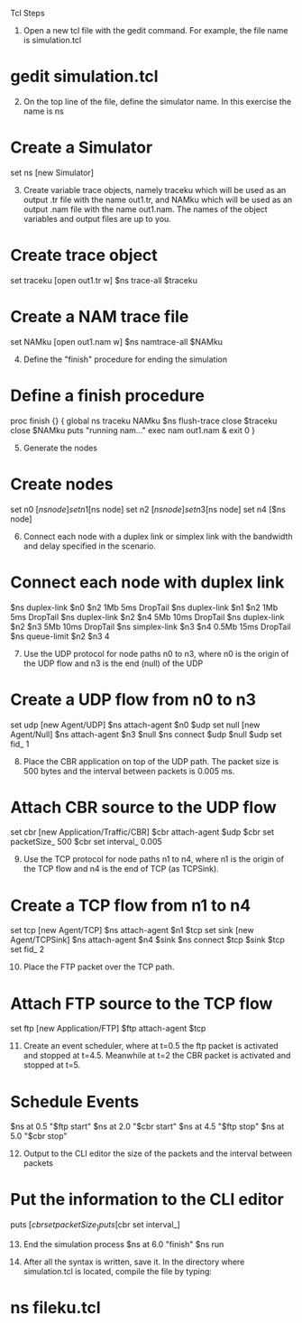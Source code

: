 Tcl Steps
1. Open a new tcl file with the gedit command. For example, the file name is simulation.tcl
# gedit simulation.tcl

2. On the top line of the file, define the simulator name. In this exercise the name is ns
# Create a Simulator
set ns [new Simulator]

3. Create variable trace objects, namely traceku which will be used as an output .tr file with the name out1.tr, and NAMku which will be used as an output .nam file with the name out1.nam. The names of the object variables and output files are up to you.
# Create trace object
set traceku [open out1.tr w]
$ns trace-all $traceku

# Create a NAM trace file
set NAMku [open out1.nam w]
$ns namtrace-all $NAMku

4. Define the "finish" procedure for ending the simulation
# Define a finish procedure
proc finish {} {
  global ns traceku NAMku
  $ns flush-trace
  close $traceku
  close $NAMku
  puts "running nam..."
  exec nam out1.nam &
  exit 0
}

5. Generate the nodes
# Create nodes
set n0 [$ns node]
set n1 [$ns node]
set n2 [$ns node]
set n3 [$ns node]
set n4 [$ns node]

6. Connect each node with a duplex link or simplex link with the bandwidth and delay specified in the scenario.
# Connect each node with duplex link
$ns duplex-link $n0 $n2 1Mb 5ms DropTail
$ns duplex-link $n1 $n2 1Mb 5ms DropTail
$ns duplex-link $n2 $n4 5Mb 10ms DropTail
$ns duplex-link $n2 $n3 5Mb 10ms DropTail
$ns simplex-link $n3 $n4 0.5Mb 15ms DropTail
$ns queue-limit $n2 $n3 4

7. Use the UDP protocol for node paths n0 to n3, where n0 is the origin of the UDP flow and n3 is the end (null) of the UDP
# Create a UDP flow from n0 to n3
set udp [new Agent/UDP]
$ns attach-agent $n0 $udp
set null [new Agent/Null]
$ns attach-agent $n3 $null
$ns connect $udp $null
$udp set fid_ 1

8. Place the CBR application on top of the UDP path. The packet size is 500 bytes and the interval between packets is 0.005 ms.
# Attach CBR source to the UDP flow
set cbr [new Application/Traffic/CBR]
$cbr attach-agent $udp
$cbr set packetSize_ 500
$cbr set interval_ 0.005

9. Use the TCP protocol for node paths n1 to n4, where n1 is the origin of the TCP flow and n4 is the end of TCP (as TCPSink).
# Create a TCP flow from n1 to n4
set tcp [new Agent/TCP]
$ns attach-agent $n1 $tcp
set sink [new Agent/TCPSink]
$ns attach-agent $n4 $sink
$ns connect $tcp $sink
$tcp set fid_ 2

10. Place the FTP packet over the TCP path.
# Attach FTP source to the TCP flow
set ftp [new Application/FTP]
$ftp attach-agent $tcp

11. Create an event scheduler, where at t=0.5 the ftp packet is activated and stopped at t=4.5. Meanwhile at t=2 the CBR packet is activated and stopped at t=5.
# Schedule Events
$ns at 0.5 "$ftp start"
$ns at 2.0 "$cbr start"
$ns at 4.5 "$ftp stop"
$ns at 5.0 "$cbr stop"

12. Output to the CLI editor the size of the packets and the interval between packets
# Put the information to the CLI editor
puts [$cbr set packetSize_]
puts [$cbr set interval_]

13. End the simulation process
$ns at 6.0 "finish"
$ns run

14. After all the syntax is written, save it. In the directory where simulation.tcl is located, compile the file by typing:
# ns fileku.tcl
